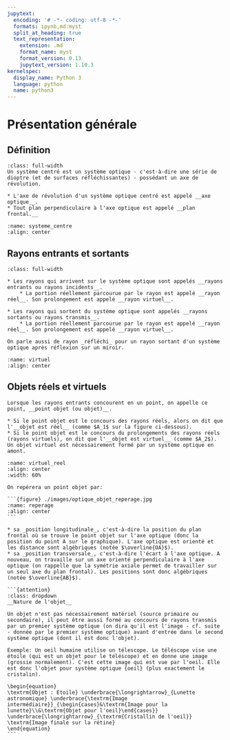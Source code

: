 ```yaml
---
jupytext:
  encoding: '# -*- coding: utf-8 -*-'
  formats: ipynb,md:myst
  split_at_heading: true
  text_representation:
    extension: .md
    format_name: myst
    format_version: 0.13
    jupytext_version: 1.10.3
kernelspec:
  display_name: Python 3
  language: python
  name: python3
---
```

# Présentation générale

## Définition

````{important} __Systèmes optiques centrés et caractéristiques__
:class: full-width
Un système centré est un système optique - c'est-à-dire une série de dioptre (et de surfaces réfléchissantes) - possédant un axe de révolution.

* L'axe de révolution d'un système optique centré est appelé __axe optique__.
* Tout plan perpendiculaire à l'axe optique est appelé __plan frontal.__
````


```{figure} ./images/optique_sys_centres.jpg
:name: systeme_centre
:align: center
```

## Rayons entrants et sortants


````{important} __Définition : Rayons entrants (ou incidents) et sortants ou transmis__
:class: full-width

* Les rayons qui arrivent sur le système optique sont appelés __rayons entrants ou rayons incidents__.
    * La portion réellement parcourue par le rayon est appelé __rayon réel__. Son prolongement est appelé __rayon virtuel__.

* Les rayons qui sortent du système optique sont appelés __rayons sortants ou rayons transmis__.
    * La portion réellement parcourue par le rayon est appelé __rayon réel__. Son prolongement est appelé __rayon virtuel__.
````

````{margin}
On parle aussi de rayon _réfléchi_ pour un rayon sortant d'un système optique après réflexion sur un miroir.
````
```{figure} ./images/optique_sys_centres_virtuel.jpeg
:name: virtuel
:align: center
```

## Objets réels et virtuels

````{important} __Définition : Objet ponctuel__
Lorsque les rayons entrants concourent en un point, on appelle ce point, __point objet (ou objet)__.

* Si le point objet est le concours des rayons réels, alors on dit que l'__objet est réel__ (comme $A_1$ sur la figure ci-dessous).
* Si le point objet est le concours du prolongements des rayons réels (rayons virtuels), on dit que l'__objet est virtuel__ (comme $A_2$). Un objet virtuel est nécessairement formé par un système optique en amont.

````

```{figure} ./images/optique_objet_virtuel_reel.jpg
:name: virtuel_reel
:align: center
:width: 60%
```

````{topic} Repérage d'un objet
On repérera un point objet par:

```{figure} ./images/optique_objet_reperage.jpg
:name: reperage
:align: center
```

* sa _position longitudinale_, c'est-à-dire la position du plan frontal où se trouve le point objet sur l'axe optique (donc la position du point A sur le graphique). L'axe optique est orienté et les distance sont algébriques (notée $\overline{OA}$).
* sa _position transversale_, c'est-à-dire l'écart à l'axe optique. A nouveau, on travaille sur un axe orienté perpendiculaire à l'axe optique (on rappelle que la symétrie axiale permet de travailler sur un seul axe du plan frontal). Les positions sont donc algébriques  (notée $\overline{AB}$).

```{attention}
:class: dropdown
__Nature de l'objet__

Un objet n'est pas nécessairement matériel (source primaire ou secondaire), il peut être aussi formé au concours de rayons transmis par un premier système optique (on dira qu'il est l'image - cf. suite - donnée par le premier système optique) avant d'entrée dans le second système optique (dont il est donc l'objet).

Exemple: Un oeil humaine utilise un télescope. Le téléscope vise une étoile (qui est un objet pour le téléscope) et en donne une image (grossie normalement). C'est cette image qui est vue par l'oeil. Elle est donc l'objet pour système optique {oeil} (plus exactement le cristalin).

\begin{equation}
\textrm{Objet : Etoile} \underbrace{\longrightarrow}_{Lunette astronomique} \underbrace{\textrm{Image intermédiaire}}_{\begin{cases}&\textrm{Image pour la lunette}\\&\textrm{Objet pour l'oeil}\end{cases}} \underbrace{\longrightarrow}_{\textrm{Cristallin de l'oeil}} \textrm{Image finale sur la rétine}
\end{equation}
```
````

